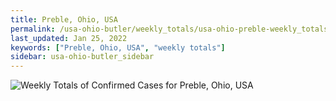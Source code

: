 ```yaml
---
title: Preble, Ohio, USA
permalink: /usa-ohio-butler/weekly_totals/usa-ohio-preble-weekly_totals.html
last_updated: Jan 25, 2022
keywords: ["Preble, Ohio, USA", "weekly totals"]
sidebar: usa-ohio-butler_sidebar
---
```


![Weekly Totals of Confirmed Cases for Preble, Ohio, USA](/covid_tracker/images/graphs/usa-ohio-preble-weekly_totals_graph.png)
